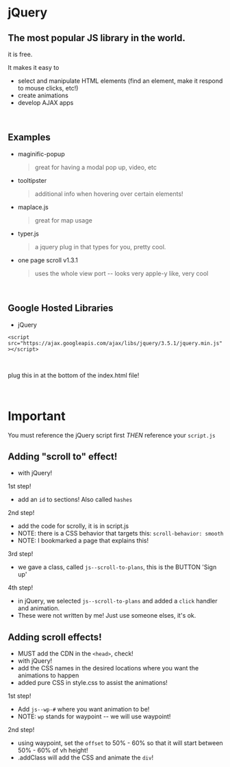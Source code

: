 # jQuery

## The most popular JS library in the world.

it is free.

It makes it easy to

-   select and manipulate HTML elements (find an element, make it respond to mouse clicks, etc!)
-   create animations
-   develop AJAX apps

<br>

## Examples

-   maginific-popup

    > great for having a modal pop up, video, etc

-   tooltipster

    > additional info when hovering over certain elements!

-   maplace.js

    > great for map usage

-   typer.js

    > a jquery plug in that types for you, pretty cool.

-   one page scroll v1.3.1
    > uses the whole view port -- looks very apple-y like, very cool

<br>

## Google Hosted Libraries

-   jQuery

`<script src="https://ajax.googleapis.com/ajax/libs/jquery/3.5.1/jquery.min.js"></script>`

<br>

plug this in at the bottom of the index.html file!

<br>

# Important

You must reference the jQuery script first _*THEN*_ reference your `script.js`

## Adding "scroll to" effect!

-   with jQuery!

1st step!

-   add an `id` to sections! Also called `hashes`

2nd step!

-   add the code for scrolly, it is in script.js
-   NOTE: there is a CSS behavior that targets this: `scroll-behavior: smooth`
-   NOTE: I bookmarked a page that explains this!

3rd step!

-   we gave a class, called `js--scroll-to-plans`, this is the BUTTON 'Sign up'

4th step!

-   in jQuery, we selected `js--scroll-to-plans` and added a `click` handler and animation.
-   These were not written by me! Just use someone elses, it's ok.

## Adding scroll effects!

-   MUST add the CDN in the `<head>`, check!
-   with jQuery!
-   add the CSS names in the desired locations where you want the animations to happen
-   added pure CSS in style.css to assist the animations!

1st step!

-   Add `js--wp-#` where you want animation to be!
-   NOTE: `wp` stands for waypoint -- we will use waypoint!

2nd step!

-   using waypoint, set the `offset` to 50% - 60% so that it will start between 50% - 60% of vh height!
-   .addClass will add the CSS and animate the `div`!
